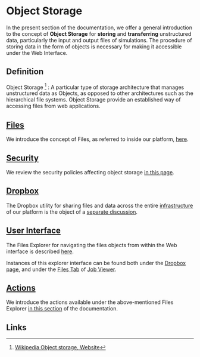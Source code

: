 # Object Storage

In the present section of the documentation, we offer a general introduction to the concept of **Object Storage** for **storing** and **transferring** unstructured data, particularly the input and output files of simulations. The procedure of storing data in the form of objects is necessary for making it accessible under the Web Interface.

## Definition

Object Storage [^1]
:    A particular type of storage architecture that manages unstructured data as Objects, as opposed to other architectures such as the hierarchical file systems. Object Storage provide an established way of accessing files from web applications.
 
## [Files](files.md)

We introduce the concept of Files, as referred to inside our platform, [here](files.md).
        
## [Security](security.md)

We review the security policies affecting object storage [in this page](security.md).
        
## [Dropbox](dropbox.md)

The Dropbox utility for sharing files and data across the entire [infrastructure](../infrastructure/overview.md) of our platform is the object of a [separate discussion](dropbox.md).
        
## [User Interface](ui/explorer.md)

The Files Explorer for navigating the files objects from within the Web interface is described [here](ui/explorer.md). 

Instances of this explorer interface can be found both under the [Dropbox page](ui/dropbox-page.md), and under the [Files Tab](../jobs/ui/files-tab.md) of [Job Viewer](../jobs/ui/viewer.md).

## [Actions](actions/overview.md)

We introduce the actions available under the above-mentioned Files Explorer [in this section](actions/overview.md) of the documentation.

## Links

[^1]: [Wikipedia Object storage, Website](https://en.wikipedia.org/wiki/Object_storage)
